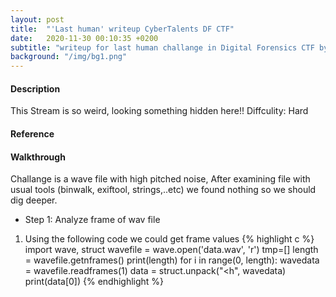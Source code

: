 ```yaml
---
layout: post
title:  "'Last human' writeup CyberTalents DF CTF"
date:   2020-11-30 00:10:35 +0200
subtitle: "writeup for last human challange in Digital Forensics CTF by CyberTalents"
background: "/img/bg1.png"
---
```


#### Description
This Stream is so weird, looking something hidden here!!
Diffculity: Hard
#### Reference
#### Walkthrough
Challange is a wave file with high pitched noise, After examining file with usual tools (binwalk, exiftool, strings,..etc) we found nothing so we should dig deeper.
* Step 1: Analyze frame of wav file
1. Using the following code we could get frame values 
            {% highlight c %}
            import wave, struct
            wavefile = wave.open('data.wav', 'r')
            tmp=[]
            length = wavefile.getnframes()
            print(length)
            for i in range(0, length):
               wavedata = wavefile.readframes(1)
               data = struct.unpack("<h", wavedata)
               print(data[0])
               {% endhighlight %}
